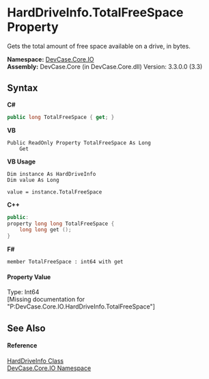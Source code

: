 # HardDriveInfo.TotalFreeSpace Property 
 

Gets the total amount of free space available on a drive, in bytes.

**Namespace:**&nbsp;<a href="N_DevCase_Core_IO">DevCase.Core.IO</a><br />**Assembly:**&nbsp;DevCase.Core (in DevCase.Core.dll) Version: 3.3.0.0 (3.3)

## Syntax

**C#**<br />
``` C#
public long TotalFreeSpace { get; }
```

**VB**<br />
``` VB
Public ReadOnly Property TotalFreeSpace As Long
	Get
```

**VB Usage**<br />
``` VB Usage
Dim instance As HardDriveInfo
Dim value As Long

value = instance.TotalFreeSpace

```

**C++**<br />
``` C++
public:
property long long TotalFreeSpace {
	long long get ();
}
```

**F#**<br />
``` F#
member TotalFreeSpace : int64 with get

```


#### Property Value
Type: Int64<br />\[Missing <value> documentation for "P:DevCase.Core.IO.HardDriveInfo.TotalFreeSpace"\]

## See Also


#### Reference
<a href="T_DevCase_Core_IO_HardDriveInfo">HardDriveInfo Class</a><br /><a href="N_DevCase_Core_IO">DevCase.Core.IO Namespace</a><br />